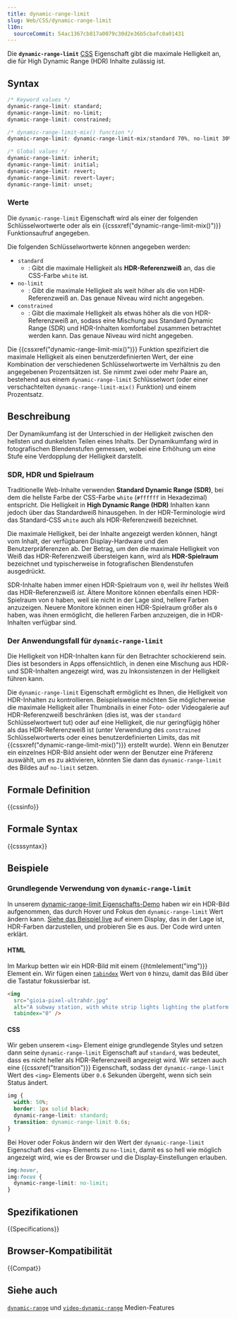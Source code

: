 ```yaml
---
title: dynamic-range-limit
slug: Web/CSS/dynamic-range-limit
l10n:
  sourceCommit: 54ac1367cb817a0079c30d2e36b5cbafc0a01431
---
```


Die **`dynamic-range-limit`** [CSS](/de/docs/Web/CSS) Eigenschaft gibt die maximale Helligkeit an, die für High Dynamic Range (HDR) Inhalte zulässig ist.

## Syntax

```css
/* Keyword values */
dynamic-range-limit: standard;
dynamic-range-limit: no-limit;
dynamic-range-limit: constrained;

/* dynamic-range-limit-mix() function */
dynamic-range-limit: dynamic-range-limit-mix(standard 70%, no-limit 30%);

/* Global values */
dynamic-range-limit: inherit;
dynamic-range-limit: initial;
dynamic-range-limit: revert;
dynamic-range-limit: revert-layer;
dynamic-range-limit: unset;
```

### Werte

Die `dynamic-range-limit` Eigenschaft wird als einer der folgenden Schlüsselwortwerte oder als ein {{cssxref("dynamic-range-limit-mix()")}} Funktionsaufruf angegeben.

Die folgenden Schlüsselwortwerte können angegeben werden:

- `standard`
  - : Gibt die maximale Helligkeit als **HDR-Referenzweiß** an, das die CSS-Farbe `white` ist.
- `no-limit`
  - : Gibt die maximale Helligkeit als weit höher als die von HDR-Referenzweiß an. Das genaue Niveau wird nicht angegeben.
- `constrained`
  - : Gibt die maximale Helligkeit als etwas höher als die von HDR-Referenzweiß an, sodass eine Mischung aus Standard Dynamic Range (SDR) und HDR-Inhalten komfortabel zusammen betrachtet werden kann. Das genaue Niveau wird nicht angegeben.

Die {{cssxref("dynamic-range-limit-mix()")}} Funktion spezifiziert die maximale Helligkeit als einen benutzerdefinierten Wert, der eine Kombination der verschiedenen Schlüsselwortwerte im Verhältnis zu den angegebenen Prozentsätzen ist. Sie nimmt zwei oder mehr Paare an, bestehend aus einem `dynamic-range-limit` Schlüsselwort (oder einer verschachtelten `dynamic-range-limit-mix()` Funktion) und einem Prozentsatz.

## Beschreibung

Der Dynamikumfang ist der Unterschied in der Helligkeit zwischen den hellsten und dunkelsten Teilen eines Inhalts. Der Dynamikumfang wird in fotografischen Blendenstufen gemessen, wobei eine Erhöhung um eine Stufe eine Verdopplung der Helligkeit darstellt.

### SDR, HDR und Spielraum

Traditionelle Web-Inhalte verwenden **Standard Dynamic Range (SDR)**, bei dem die hellste Farbe der CSS-Farbe `white` (`#ffffff` in Hexadezimal) entspricht. Die Helligkeit in **High Dynamic Range (HDR)** Inhalten kann jedoch über das Standardweiß hinausgehen. In der HDR-Terminologie wird das Standard-CSS `white` auch als HDR-Referenzweiß bezeichnet.

Die maximale Helligkeit, bei der Inhalte angezeigt werden können, hängt vom Inhalt, der verfügbaren Display-Hardware und den Benutzerpräferenzen ab. Der Betrag, um den die maximale Helligkeit von Weiß das HDR-Referenzweiß übersteigen kann, wird als **HDR-Spielraum** bezeichnet und typischerweise in fotografischen Blendenstufen ausgedrückt.

SDR-Inhalte haben immer einen HDR-Spielraum von `0`, weil ihr hellstes Weiß das HDR-Referenzweiß _ist_. Ältere Monitore können ebenfalls einen HDR-Spielraum von `0` haben, weil sie nicht in der Lage sind, hellere Farben anzuzeigen. Neuere Monitore können einen HDR-Spielraum größer als `0` haben, was ihnen ermöglicht, die helleren Farben anzuzeigen, die in HDR-Inhalten verfügbar sind.

### Der Anwendungsfall für `dynamic-range-limit`

Die Helligkeit von HDR-Inhalten kann für den Betrachter schockierend sein. Dies ist besonders in Apps offensichtlich, in denen eine Mischung aus HDR- und SDR-Inhalten angezeigt wird, was zu Inkonsistenzen in der Helligkeit führen kann.

Die `dynamic-range-limit` Eigenschaft ermöglicht es Ihnen, die Helligkeit von HDR-Inhalten zu kontrollieren. Beispielsweise möchten Sie möglicherweise die maximale Helligkeit aller Thumbnails in einer Foto- oder Videogalerie auf HDR-Referenzweiß beschränken (dies ist, was der `standard` Schlüsselwortwert tut) oder auf eine Helligkeit, die nur geringfügig höher als das HDR-Referenzweiß ist (unter Verwendung des `constrained` Schlüsselwortwerts oder eines benutzerdefinierten Limits, das mit {{cssxref("dynamic-range-limit-mix()")}} erstellt wurde). Wenn ein Benutzer ein einzelnes HDR-Bild ansieht oder wenn der Benutzer eine Präferenz auswählt, um es zu aktivieren, könnten Sie dann das `dynamic-range-limit` des Bildes auf `no-limit` setzen.

## Formale Definition

{{cssinfo}}

## Formale Syntax

{{csssyntax}}

## Beispiele

### Grundlegende Verwendung von `dynamic-range-limit`

In unserem [dynamic-range-limit Eigenschafts-Demo](https://github.com/mdn/dom-examples/tree/main/dynamic-range-limit) haben wir ein HDR-Bild aufgenommen, das durch Hover und Fokus den `dynamic-range-limit` Wert ändern kann. [Siehe das Beispiel live](https://mdn.github.io/dom-examples/dynamic-range-limit/) auf einem Display, das in der Lage ist, HDR-Farben darzustellen, und probieren Sie es aus. Der Code wird unten erklärt.

#### HTML

Im Markup betten wir ein HDR-Bild mit einem {{htmlelement("img")}} Element ein. Wir fügen einen [`tabindex`](/de/docs/Web/HTML/Reference/Global_attributes/tabindex) Wert von `0` hinzu, damit das Bild über die Tastatur fokussierbar ist.

```html
<img
  src="gioia-pixel-ultrahdr.jpg"
  alt="A subway station, with white strip lights lighting the platform and ad posters in the background"
  tabindex="0" />
```

#### CSS

Wir geben unserem `<img>` Element einige grundlegende Styles und setzen dann seine `dynamic-range-limit` Eigenschaft auf `standard`, was bedeutet, dass es nicht heller als HDR-Referenzweiß angezeigt wird. Wir setzen auch eine {{cssxref("transition")}} Eigenschaft, sodass der `dynamic-range-limit` Wert des `<img>` Elements über `0.6` Sekunden übergeht, wenn sich sein Status ändert.

```css
img {
  width: 50%;
  border: 1px solid black;
  dynamic-range-limit: standard;
  transition: dynamic-range-limit 0.6s;
}
```

Bei Hover oder Fokus ändern wir den Wert der `dynamic-range-limit` Eigenschaft des `<img>` Elements zu `no-limit`, damit es so hell wie möglich angezeigt wird, wie es der Browser und die Display-Einstellungen erlauben.

```css
img:hover,
img:focus {
  dynamic-range-limit: no-limit;
}
```

## Spezifikationen

{{Specifications}}

## Browser-Kompatibilität

{{Compat}}

## Siehe auch

[`dynamic-range`](/de/docs/Web/CSS/@media/dynamic-range) und [`video-dynamic-range`](/de/docs/Web/CSS/@media/video-dynamic-range) Medien-Features
